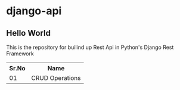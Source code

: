 # django-api
<h2>Hello World</h2>
This is the repository for builind up Rest Api in Python's Django Rest Framework

<table>
  <tr>
    <th>Sr.No</th>
    <th>Name</th>
  </tr>
  <tr>
    <td>01</td>
    <td>CRUD Operations</td>
  </tr>
</table>
